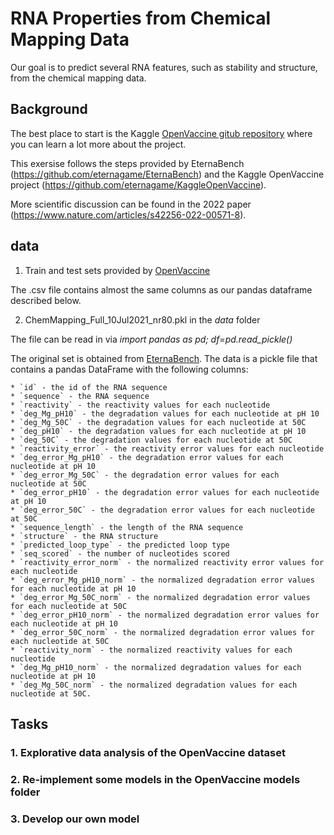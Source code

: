 # RNA Properties from Chemical Mapping Data 
Our goal is to predict several RNA features, such as stability and structure, from the chemical mapping data. 


## Background
The best place to start is the Kaggle [OpenVaccine gitub repository](https://github.com/eternagame/KaggleOpenVaccine) where you can learn a lot more about the project.

This exersise follows the steps provided by EternaBench (https://github.com/eternagame/EternaBench) and the Kaggle OpenVaccine project (https://github.com/eternagame/KaggleOpenVaccine).

More scientific discussion can be found in the 2022 paper (https://www.nature.com/articles/s42256-022-00571-8). 

## data

1. Train and test sets provided by [OpenVaccine](https://github.com/eternagame/KaggleOpenVaccine/tree/main/data/Kaggle_RYOS_data)

The .csv file contains almost the same columns as our pandas dataframe described below.


2. ChemMapping_Full_10Jul2021_nr80.pkl in the *data* folder

The file can be read in via *import pandas as pd; df=pd.read_pickle()*

The original set is obtained from [EternaBench](https://github.com/eternagame/EternaBench/tree/master/data). The data is a pickle file that contains a pandas DataFrame with the following columns:

    * `id` - the id of the RNA sequence
    * `sequence` - the RNA sequence
    * `reactivity` - the reactivity values for each nucleotide
    * `deg_Mg_pH10` - the degradation values for each nucleotide at pH 10
    * `deg_Mg_50C` - the degradation values for each nucleotide at 50C
    * `deg_pH10` - the degradation values for each nucleotide at pH 10
    * `deg_50C` - the degradation values for each nucleotide at 50C
    * `reactivity_error` - the reactivity error values for each nucleotide
    * `deg_error_Mg_pH10` - the degradation error values for each nucleotide at pH 10
    * `deg_error_Mg_50C` - the degradation error values for each nucleotide at 50C
    * `deg_error_pH10` - the degradation error values for each nucleotide at pH 10
    * `deg_error_50C` - the degradation error values for each nucleotide at 50C
    * `sequence_length` - the length of the RNA sequence
    * `structure` - the RNA structure
    * `predicted_loop_type` - the predicted loop type
    * `seq_scored` - the number of nucleotides scored
    * `reactivity_error_norm` - the normalized reactivity error values for each nucleotide
    * `deg_error_Mg_pH10_norm` - the normalized degradation error values for each nucleotide at pH 10
    * `deg_error_Mg_50C_norm` - the normalized degradation error values for each nucleotide at 50C
    * `deg_error_pH10_norm` - the normalized degradation error values for each nucleotide at pH 10
    * `deg_error_50C_norm` - the normalized degradation error values for each nucleotide at 50C
    * `reactivity_norm` - the normalized reactivity values for each nucleotide
    * `deg_Mg_pH10_norm` - the normalized degradation values for each nucleotide at pH 10
    * `deg_Mg_50C_norm` - the normalized degradation values for each nucleotide at 50C. 


## Tasks

### 1. Explorative data analysis of the OpenVaccine dataset



### 2. Re-implement some models in the OpenVaccine models folder


### 3. Develop our own model

